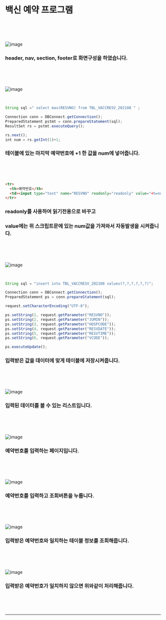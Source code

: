 <br>

백신 예약 프로그램
<br><br>
=

<br>

![image](https://user-images.githubusercontent.com/104752202/201843405-84f42f2d-c130-4271-a49f-05cbb1d81a9d.png)

### header, nav, section, footer로 화면구성을 하였습니다.

<br><br><br>

![image](https://user-images.githubusercontent.com/104752202/201843465-9f168484-97fd-4764-9daa-1ce3dd3cc1f1.png)

<br>

```javascript
String sql =" select max(RESVNO) from TBL_VACCRESV_202108 " ;

Connection conn = DBConnect.getConnection();
PreparedStatement pstmt = conn.prepareStatement(sql);
ResultSet rs = pstmt.executeQuery();

rs.next();
int num = rs.getInt(1)+1;
```

### 테이블에 있는 마지막 예약번호에 +1 한 값을 num에 넣어줍니다.

<br><br><br>

```html
<tr>
  <th>예약번호</th>
  <td><input type="text" name="RESVNO" readonly="readonly" value="<%=num%>"> 예)20210011</td>
</tr>
```
### readonly를 사용하여 읽기전용으로 바꾸고   
### value에는 위 스크립트문에 있는 num값을 가져와서 자동발생을 시켜줍니다.

<br><br><br>

![image](https://user-images.githubusercontent.com/104752202/201843540-f581f8ef-6d04-4dd9-9f7b-29a2e77a345f.png)

<br>

```javascript
String sql = "insert into TBL_VACCRESV_202108 values(?,?,?,?,?,?)";

Connection conn = DBConnect.getConnection();
PreparedStatement ps = conn.prepareStatement(sql);

request.setCharacterEncoding("UTF-8");

ps.setString(1, request.getParameter("RESVNO"));
ps.setString(2, request.getParameter("JUMIN"));
ps.setString(3, request.getParameter("HOSPCODE"));
ps.setString(4, request.getParameter("RESVDATE"));
ps.setString(5, request.getParameter("RESVTIME"));
ps.setString(6, request.getParameter("VCODE"));

ps.executeUpdate();
```

### 입력받은 값을 데이터에 맞게 테이블에 저장시켜줍니다.

<br><br><br>

![image](https://user-images.githubusercontent.com/104752202/201843629-c8d0aab8-5ee1-46e8-ba23-75aa8a400778.png)

### 입력된 데이터를 볼 수 있는 리스트입니다.

<br><br><br>

![image](https://user-images.githubusercontent.com/104752202/201843713-d0d0475f-ff61-47b7-98f9-a455c091e788.png)

### 예약번호를 입력하는 페이지입니다.

<br><br><br>

![image](https://user-images.githubusercontent.com/104752202/201843784-fb4f4f49-20fe-4c5b-ae58-c0dc91ff7537.png)

### 예약번호를 입력하고 조회버튼을 누룹니다.

<br><br><br>

![image](https://user-images.githubusercontent.com/104752202/201843858-ea53b62b-af50-4deb-81b4-4e2c173d50d2.png)

### 입력받은 예약번호와 일치하는 테이블 정보를 조회해줍니다.

<br><br><br>

![image](https://user-images.githubusercontent.com/104752202/201843907-c023f82c-0e95-4adc-9f1b-f3105ebcc9d5.png)

### 입력받은 예약번호가 일치하지 않으면 위와같이 처리해줍니다.

<br><br><br>

- - -
